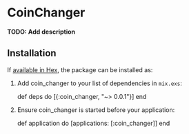 # CoinChanger

**TODO: Add description**

## Installation

If [available in Hex](https://hex.pm/docs/publish), the package can be installed as:

  1. Add coin_changer to your list of dependencies in `mix.exs`:

        def deps do
          [{:coin_changer, "~> 0.0.1"}]
        end

  2. Ensure coin_changer is started before your application:

        def application do
          [applications: [:coin_changer]]
        end

